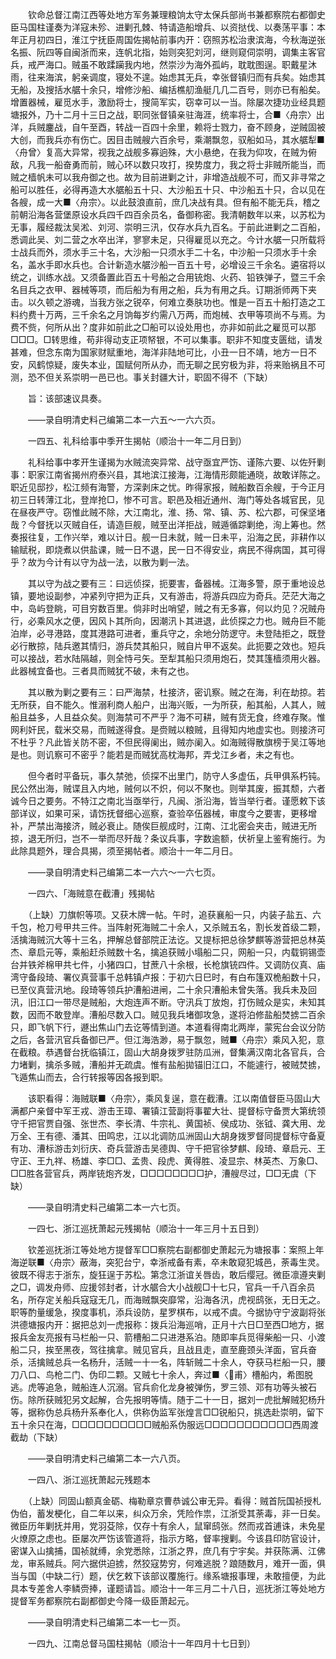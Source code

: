 <!-- { "loadSidebar": true } -->
　　钦命总督江南江西等处地方军务兼理粮饷太守太保兵部尚书兼都察院右都御史臣马国柱谨奏为洋寇未殄、进剿孔棘、特请造船增兵、以资挞伐、以奏荡平事：本年正月初四日，淮江宁抚臣周国佐揭帖前事内开：窃照苏松治隶滨海，今秋海逆张名振、阮四等自闽浙而来，连帆北指，始则突犯刘河，继则窥伺崇明，调集主客官兵，戒严海口。贼虽不敢蹂躏我内地，然崇沙为海外孤屿，耽耽图逞。职戴星沐雨，往来海滨，躬亲调度，寝处不遑。始虑其无兵，幸张督镇归而有兵矣。始虑其无船，及搜括水艍十余只，增修沙船、编括樵舠渔艇几几二百号，则亦已有船矣。增置器械，雇觅水手，激励将士，搜简军实，窃幸可以一当。除屡次捷功业经具题塘报外，乃十二月十三日之战，职同张督镇亲驻海涯，统率将士，合■〈舟宗〉出洋，兵贼鏖战，自午至酉，转战一百四十余里，赖将士戮力，奋不顾身，逆贼固被大创，而我兵亦有伤亡。因目击贼艘六百余号，乘潮飘忽，驭船如马，其水艍犁■〈舟曾〉复高大异常，视我之战舰多寡逈殊，大小悬绝，在我为仰攻，在贼为俯敌，凡我一船奋勇而前，贼心环以数只攻打，揆势度力，我之将士非贼所能当，而贼之樯帆未可以我舟御之也。故为目前进剿之计，非增造战舰不可，而又非寻常之船可以胜任，必得再造大水艍船五十只、大沙船五十只、中沙船五十只，合以见在各艘，成一大■〈舟宗〉。以此鼓浪直前，庶几决战有具。但有船不能无兵，稽之前朝沿海各营堡原设水兵四千四百余员名，备御称密。我清朝数年以来，以苏松为无事，履经裁汰吴淞、刘河、崇明三汛，仅存水兵九百名。于前此进剿之二百船，悉调此吴、刘二营之水卒出洋，寥寥未足，只得雇觅以充之。今计水艍一只所载将士战兵而外，须水手三十名，大沙船一只须水手二十名，中沙船一只须水手十余名，盖水手即水兵也。合计新造水艍沙船一百五十号，必增设三千余名。遴宿将以统之，训练水战。又须备置此百五十号船之合用铳炮、火药、铅铁弹子，暨三千余名目兵之衣甲、器械等项，而后船为有用之船，兵为有用之兵。订期浙师两下夹击。以久顿之游魂，当我方张之锐卒，何难立奏肤功也。惟是一百五十船打造之工料约费十万两，三千余名之月饷每岁约需八万两，而炮械、衣甲等项尚不与焉。为费不赀，何所从出？度非如前此之□船可以设处用也，亦非如前此之雇觅可以那□□□。□转思维，苟非得动支正项帑银，不可以集事。职非不知度支匮绌，请发甚难，但念东南为国家财赋重地，海洋非陆地可比，小丑一日不靖，地方一日不安，风鹤惊疑，废失本业，国赋何所从办，而无聊之民穷极为非，将来贻祸且不可测，恐不但关系崇明一邑已也。事关封疆大计，职固不得不（下缺）

　　旨：该部速议具奏。

　　——录自明清史料己编第二本一六五～一六六页。

　　一四五、礼科给事中季开生揭帖（顺治十一年二月日到）

　　礼科给事中孝开生谨揭为水贼流突异常、战守亟宜严饬、谨陈六要、以佐歼剿事：职家江南省揭州府泰兴县，其地滨江接海，江海情形颇能通晓，故敢详陈之。职近见邸抄，松江频有海警，方深剥床之忧。昨得家报，贼船数百余艘，于今正月初三日转薄江北，登岸抢□，惨不可言。职邑及相近通州、海门等处各城官民，见在昼夜严守。窃惟此贼不除，大江南北，淮、扬、常、镇、苏、松六郡，可保坚堵哉？今督抚以灭贼自任，请造巨舰，贼至出洋拒战，贼遁循踪剿绝，洵上筹也。然奏报往复，工作兴举，难以计日。舰一日未就，贼一日未平，沿海之民，非耕作以输赋税，即烧煮以供盐课，贼一日不退，民一日不得安业，病民不得病国，其可得乎？故为今计有以守为战一法，以散为剿一法。

　　其以守为战之要有三：曰远侦探，扼要害，备器械。江海多警，原于重地设总镇，要地设副参，冲紧列守把为正兵，又有游击，将游兵四应为奇兵。茫茫大海之中，岛屿登眺，可目穷数百里。倘非时出哨望，贼之有无多寡，何以灼见？况贼舟行，必乘风水之便，因风卜其所向，因潮汛卜其进退，此侦探之力也。贼舟巨不能泊岸，必寻港路，度其港路可进者，重兵守之，余地分防逻守。未登陆拒之，既登必行散掠，陆兵邀其情归，游兵焚其船只，贼自片甲不返矣。此扼要之效也。短兵可以接战，若水陆隔越，则全恃弓矢。至犁其船只须用炮石，焚其篷樯须用火器。此器械宜备也。三者具而贼犹不破，未有之也。

　　其以散为剿之要有三：曰严海禁，杜接济，密讥察。贼之在海，利在劫掠。若无所获，自不能久。惟溺利商人船户，出海兴贩，一为所获，船其船，人其人，贼船且益多，人且益众矣。则海禁可不严乎？海不可耕，贼有货无食，终难存聚。惟网利奸民，载米交易，而贼遂得食。是赍贼以粮贼，且得知内地虚实也。则接济可不杜乎？凡此皆关防不密，不但民得阑出，贼亦阑入。如海贼得散旗榜于吴江等地是也。则讥察可不密乎？能若是而贼犹高枕海邦，弄戈江乡者，未之有也。

　　但今者时平备玩，事久禁弛，侦探不出里门，防守人多虚伍，兵甲俱系朽钝。民公然出海，贼谍且入内地，贼何以不炽，何以不聚也。则举其废，振其颓，六者诚今日之要务。不特江之南北当亟举行，凡闽、浙沿海，皆当举行者。谨愿敕下该部详议，如果可采，请饬抚督细心巡察，查验卒伍器械，审度今之要害，更移增补，严禁出海接济，贼必衰止。随俟巨舰成时，江南、江北密会夹击，贼进无所掠，退无所归，岂不一举而尽歼哉？条议兵事，字数逾额，伏祈皇上鉴宥施行。为此除具题外，理合具揭，须至揭帖者。顺治十一年二月日。

　　——录自明清史料己编第二本一六六～一六七页。

　　一四六、「海贼意在截漕」残揭帖

　　（上缺）刀旗帜等项。又获木牌一帖。午时，追获襄船一只，内装子盐五、六千包，枪刀号甲共三件。当阵射死海贼二十余人，又杀贼五名，割长发首级二颗，活擒海贼沉大等十三名，押解总督部院正法讫。又提标把总徐梦麒等游营把总林英杰、章启元等，乘船赶杀贼数十名，擒追获贼小塌船二只，网船一只，内载铜锡壶台并铁斧棉甲共七件，小猪四口，甘蔗八十余根，长枪旗铳四件。又调防仪真、庙湾守备段琦、署仪真营事千总韩镇卢报：于初六日巳时，有白布篷双桅船数十只，已至仪真营汛地。段琦等领兵护漕船进闸，二十余只漕船未曾失落。我兵未及回汛，旧江口一带尽是贼船，大炮连声不断。守汛兵丁放炮，打伤贼众是实，未知其数，因而不敢登岸。漕船尽数入口。贼见我兵堵御攻急，遂将泊修盐船焚掳二百余只，即飞帆下行，遯出焦山门去讫等情到道。本道看得南北两岸，蒙宪台会议分防之后，各营汛官兵备御已严。但江海浩渺，易于飘忽，贼■〈舟宗〉乘风入犯，意在截粮。恭遇督台抚临镇江，固山大胡身拨罗驻防瓜洲，督集满汉南北各官兵，合力堵剿，擒杀多贼，漕船并无疏虞。惟有盐船拋锚旧江口，不能遽行，被贼焚掳，飞遁焦山而去，合行转报等因各报到职。

　　该职看得：海贼联■〈舟宗〉，乘风复逞，意在截漕。江以南值督臣马固山大满都户亲督中军王戎、游击王璋、署镇江营副将事翟大壮、提督标守备贾大第统领守千把官贾自强、张世杰、李长清、牛宗礼、黄国祯、侯成功、张钺、龚大用、龙万全、王有德、潘其、田鸣忠，江以北调防瓜洲固山大胡身拨罗督同提督标守备夏有功、漕标游击刘衍庆、奇兵营游击吴德舆、守千把官徐梦麒、段琦、章启元、王守正、王九祥、杨雄、李□□、孟贵、段虎、黄得胜、凌显宗、林英杰、万象□、□□胜各营官兵，两岸铳炮齐发，□□□□□□□□护，漕艘尽过，□□无虞（下缺）

　　——录自明清史料己编第二本一六七页。

　　一四七、浙江巡抚萧起元残揭帖（顺治十一年三月十五日到）

　　钦差巡抚浙江等处地方提督军□□察院右副都御史萧起元为塘报事：案照上年海逆联■〈舟宗〉蔽海，突犯台宁，幸浙戒备有素，卒未敢窥犯城邑，荼毒生灵。彼既不得志于浙东，旋狂逞于苏松。第念江浙谊关唇齿，敢后缨冠。微臣凛遵夹剿之□，调发舟师、应援邻封者，计水艍合大小战舰□十七只，官兵一千八百余员名，所存定关船兵寇寇无几，而海贼飘突靡常，沿海各汛，虎视鸱张，无日无之。职等酌量缓急，揆度事机，添兵设防，星罗棋布，以戒不虞。今据协守宁波副将张洪德塘报内开：据把总刘一虎报称：拨兵沿海巡哨，正月十六日□至西□地方，据报兵金友亮报有马栏船一只、箭槽船二只进港系泊。随即率兵觅得柴船一只、小渡船二只，挨至黑夜，驾往擒拿。贼见官兵，且战且走，直至鹿颈头洋面，官兵奋杀，活擒贼总兵一名杨升，活贼一十一名，阵斩贼二十余人，夺获马栏船一只，腰刀八口、鸟枪二门、伪印二颗。又贼七十余人，奔过■〈甫〉槽船内，希图脱逃。虎等追急，贼船连人沉溺。官兵俞化龙身被弹伤，罗三领、邓有功等头被石伤。除所获贼犯另文起解，合先报明等情。随于二十一日，据刘一虎批解贼犯杨升等，据称伪总兵杨升系奉化人，供称伪监军张煌言□□锐船只，挑选赴崇明，留下五十余只在海，□□□□□□□□□□贼船系伪服远□□□□□□□□□□□西周渡截劫（下缺）

　　——录自明清史料己编第二本一六八页。

　　一四八、浙江巡抚萧起元残题本

　　（上缺）同固山额真金砺、梅勒章京曹恭诚公审无异。看得：贼首阮国祯授札伪伯，蓄发梗化，自二年以来，纠众万余，凭险作祟，江浙受其荼毒，非一日矣。微臣历年剿抚并用，党羽芟除，仅存十有余人，鼠窜鸱张。然而戎首逋诛，未免星火燎原之虑也。臣屡次严饬该管道将，指示方略，督率搜剿。今该县印防官设计，密谋入山擒捕，国祯就缚，余党悉除，江浙之界，庶几有宁宇矣。并获陈满、江佛龙，审系贼兵。阿六据供迫掳，然狡寇势穷，何难逃脱？踉随数月，难开一面，俱当与国（中缺二行）题，伏乞敕下该部议覆施行。缘系塘报事理，未敢擅便，为此具本专差舍人李鳞赍捧，谨题请旨。顺治十一年三月二十八日，巡抚浙江等处地方提督军务都察院右副都御史今降一级臣萧起元。

　　——录自明清史料己编第二本一七一页。

　　一四九、江南总督马国柱揭帖（顺治十一年四月十七日到）

